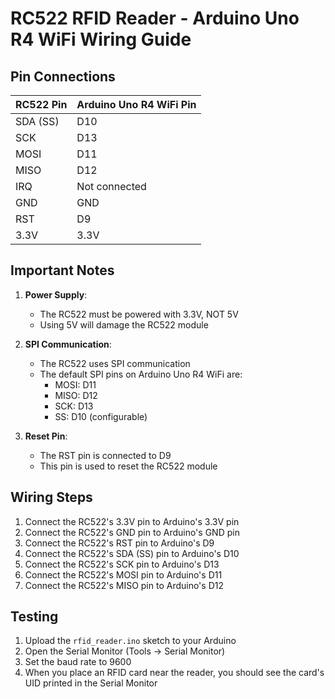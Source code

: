 # RC522 RFID Reader - Arduino Uno R4 WiFi Wiring Guide

## Pin Connections

RC522 Pin | Arduino Uno R4 WiFi Pin
----------|------------------------
SDA (SS)  | D10
SCK       | D13
MOSI      | D11
MISO      | D12
IRQ       | Not connected
GND       | GND
RST       | D9
3.3V      | 3.3V

## Important Notes

1. **Power Supply**:
   - The RC522 must be powered with 3.3V, NOT 5V
   - Using 5V will damage the RC522 module

2. **SPI Communication**:
   - The RC522 uses SPI communication
   - The default SPI pins on Arduino Uno R4 WiFi are:
     - MOSI: D11
     - MISO: D12
     - SCK: D13
     - SS: D10 (configurable)

3. **Reset Pin**:
   - The RST pin is connected to D9
   - This pin is used to reset the RC522 module

## Wiring Steps

1. Connect the RC522's 3.3V pin to Arduino's 3.3V pin
2. Connect the RC522's GND pin to Arduino's GND pin
3. Connect the RC522's RST pin to Arduino's D9
4. Connect the RC522's SDA (SS) pin to Arduino's D10
5. Connect the RC522's SCK pin to Arduino's D13
6. Connect the RC522's MOSI pin to Arduino's D11
7. Connect the RC522's MISO pin to Arduino's D12

## Testing

1. Upload the `rfid_reader.ino` sketch to your Arduino
2. Open the Serial Monitor (Tools -> Serial Monitor)
3. Set the baud rate to 9600
4. When you place an RFID card near the reader, you should see the card's UID printed in the Serial Monitor 